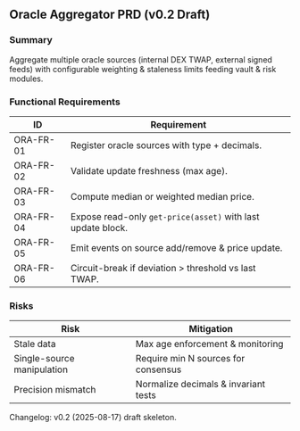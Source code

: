 ## Oracle Aggregator PRD (v0.2 Draft)

### Summary

Aggregate multiple oracle sources (internal DEX TWAP, external signed feeds) with configurable weighting & staleness limits feeding vault & risk modules.

### Functional Requirements

| ID | Requirement |
|----|-------------|
| ORA-FR-01 | Register oracle sources with type + decimals. |
| ORA-FR-02 | Validate update freshness (max age). |
| ORA-FR-03 | Compute median or weighted median price. |
| ORA-FR-04 | Expose read-only `get-price(asset)` with last update block. |
| ORA-FR-05 | Emit events on source add/remove & price update. |
| ORA-FR-06 | Circuit-break if deviation > threshold vs last TWAP. |

### Risks

| Risk | Mitigation |
|------|------------|
| Stale data | Max age enforcement & monitoring |
| Single-source manipulation | Require min N sources for consensus |
| Precision mismatch | Normalize decimals & invariant tests |

Changelog: v0.2 (2025-08-17) draft skeleton.
